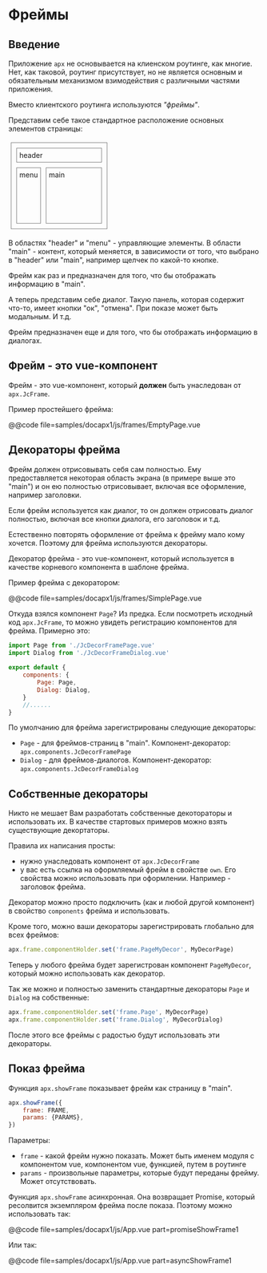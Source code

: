 
Фреймы
======

Введение
--------

Приложение `apx` не основывается на клиенском роутинге, как многие.
Нет, как таковой, роутинг присутствует, но не является основным и обязательным
механизмом взимодействия с различными частями приложения.

Вместо клиентского роутинга используются *"фреймы"*.

Представим себе такое стандартное расположение основных элементов страницы:

<div style="display:inline-flex;flex-direction:column;padding:5px;margin:5px;border:1px solid gray">
    <div style="padding:5px;margin:5px;border:1px solid gray">header</div>
    <div style="display:inline-flex;flex-direction:row">
        <div style="padding:5px;margin:5px;border:1px solid gray">menu</div>
        <div style="padding:5px;margin:5px;border:1px solid gray;width:100px;height:100px">main</div>
    </div>
</div>       

В областях "header" и "menu" - управляющие элементы.
В области "main" - контент, который меняется, в зависимости от того,
что выбрано в "header" или "main", например щелчек по какой-то кнопке.

Фрейм как раз и предназначен для того, что бы отображать информацию в "main".

А теперь представим себе диалог. Такую панель, которая содержит что-то,
имеет кнопки "ок", "отмена". При показе может быть модальным. И т.д.

Фрейм предназначен еще и для того, что бы отображать информацию в диалогах.


Фрейм - это vue-компонент
------------------------- 

Фрейм - это vue-компонент, который __должен__ быть унаследован от `apx.JcFrame`.

Пример простейшего фрейма:

@@code file=samples/docapx1/js/frames/EmptyPage.vue


Декораторы фрейма
-----------------

Фрейм должен отрисовывать себя сам полностью. Ему предоставляется некоторая область
экрана (в примере выше это "main") и он ею полностью отрисовывает, включая все оформление,
например заголовки.

Если фрейм используется как диалог, то он должен отрисовать диалог полностью,
включая все кнопки диалога, его заголовок и т.д.

Естественно повторять оформление от фрейма к фрейму мало кому хочется.
Поэтому для фрейма используются декораторы.

Декоратор фрейма - это vue-компонент, который используется в качестве корневого
компонента в шаблоне фрейма. 
         
Пример фрейма с декоратором:

@@code file=samples/docapx1/js/frames/SimplePage.vue

Откуда взялся компонент `Page`? Из предка.
Если посмотреть исходный код `apx.JcFrame`, то можно увидеть регистрацию
компонентов для фрейма. Примерно это:

```js
import Page from './JcDecorFramePage.vue'
import Dialog from './JcDecorFrameDialog.vue'
                    
export default {
    components: {
        Page: Page,
        Dialog: Dialog,
    }           
    //......
}
```   

По умолчанию для фрейма зарегистрированы следующие декораторы:

* `Page` - для фреймов-страниц в "main". 
  Компонент-декоратор: `apx.components.JcDecorFramePage`
* `Dialog` - для фреймов-диалогов. 
  Компонент-декоратор: `apx.components.JcDecorFrameDialog`
  

Собственные декораторы
----------------------

Никто не мешает Вам разработать собственные декотораторы и использовать их.
В качестве стартовых примеров можно взять существующие декортаторы.

Правила их написания просты:

* нужно унаследовать компонент от `apx.JcDecorFrame`
* у вас есть ссылка на оформляемый фрейм в свойстве `own`. Его свойства можно использовать
  при оформлении. Например - заголовок фрейма.
  
Декоратор можно просто подключить (как и любой другой компонент) в свойство `components` 
фрейма и использовать.
  
Кроме того, можно ваши декораторы зарегистрировать глобально для всех фреймов:

```js
apx.frame.componentHolder.set('frame.PageMyDecor', MyDecorPage)
```

Теперь у любого фрейма будет зарегистрован компонент `PageMyDecor`,
который можно использовать как декоратор.

Так же можно и полностью заменить стандартные декораторы `Page` и `Dialog`
на собственные:

```js
apx.frame.componentHolder.set('frame.Page', MyDecorPage)
apx.frame.componentHolder.set('frame.Dialog', MyDecorDialog)
```                                                        

После этого все фреймы с радостью будут использовать эти декораторы.

Показ фрейма
------------

Функция `apx.showFrame` показывает фрейм как страницу в "main".

```js
apx.showFrame({
    frame: FRAME,
    params: {PARAMS},
})
``` 

Параметры:
* `frame` - какой фрейм нужно показать. Может быть именем модуля с компонентом vue,
  компонентом vue, функцией, путем в роутинге
* `params` - произвольные параметры, которые будут переданы фрейму. Может отсутствовать.
 
Функция `apx.showFrame` асинхронная. Она возвращает Promise, который ресолвится экземпляром
фрейма после показа. Поэтому можно использовать так:

@@code file=samples/docapx1/js/App.vue
    part=promiseShowFrame1

Или так:

@@code file=samples/docapx1/js/App.vue
    part=asyncShowFrame1

